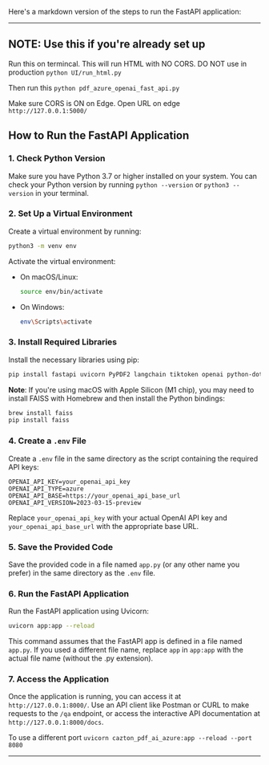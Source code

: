 Here's a markdown version of the steps to run the FastAPI application:  
   
---  

## NOTE: Use this if you're already set up
Run this on termincal. This will run HTML with NO CORS. DO NOT use in production
```python UI/run_html.py```

Then run this
``` python pdf_azure_openai_fast_api.py ```

Make sure CORS is ON on Edge. 
Open URL on edge
```http://127.0.0.1:5000/```
   
## How to Run the FastAPI Application  
   
### 1. Check Python Version  
   
Make sure you have Python 3.7 or higher installed on your system. You can check your Python version by running `python --version` or `python3 --version` in your terminal.  
   
### 2. Set Up a Virtual Environment  
   
Create a virtual environment by running:  
   
```bash  
python3 -m venv env  
```  
   
Activate the virtual environment:  
   
- On macOS/Linux:  
  
  ```bash  
  source env/bin/activate  
  ```  
   
- On Windows:  
  
  ```bash  
  env\Scripts\activate  
  ```  
   
### 3. Install Required Libraries  
   
Install the necessary libraries using pip:  
   
```bash  
pip install fastapi uvicorn PyPDF2 langchain tiktoken openai python-dotenv pydantic faiss-cpu  
```  
   
**Note**: If you're using macOS with Apple Silicon (M1 chip), you may need to install FAISS with Homebrew and then install the Python bindings:  
   
```bash  
brew install faiss  
pip install faiss  
```  
   
### 4. Create a `.env` File  
   
Create a `.env` file in the same directory as the script containing the required API keys:  
   
```  
OPENAI_API_KEY=your_openai_api_key  
OPENAI_API_TYPE=azure  
OPENAI_API_BASE=https://your_openai_api_base_url  
OPENAI_API_VERSION=2023-03-15-preview  
```  
   
Replace `your_openai_api_key` with your actual OpenAI API key and `your_openai_api_base_url` with the appropriate base URL.  
   
### 5. Save the Provided Code  
   
Save the provided code in a file named `app.py` (or any other name you prefer) in the same directory as the `.env` file.  
   
### 6. Run the FastAPI Application  
   
Run the FastAPI application using Uvicorn:  
   
```bash  
uvicorn app:app --reload  
```  
   
This command assumes that the FastAPI app is defined in a file named `app.py`. If you used a different file name, replace `app` in `app:app` with the actual file name (without the .py extension).  
   
### 7. Access the Application  
   
Once the application is running, you can access it at `http://127.0.0.1:8000/`. Use an API client like Postman or CURL to make requests to the `/qa` endpoint, or access the interactive API documentation at `http://127.0.0.1:8000/docs`.  

To use a different port
```uvicorn cazton_pdf_ai_azure:app --reload --port 8080  ```

   
---